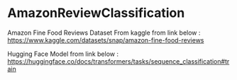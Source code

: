 # AmazonReviewClassification

Amazon Fine Food Reviews Dataset From kaggle from link below : 
https://www.kaggle.com/datasets/snap/amazon-fine-food-reviews


Hugging Face Model from link below : 
https://huggingface.co/docs/transformers/tasks/sequence_classification#train
